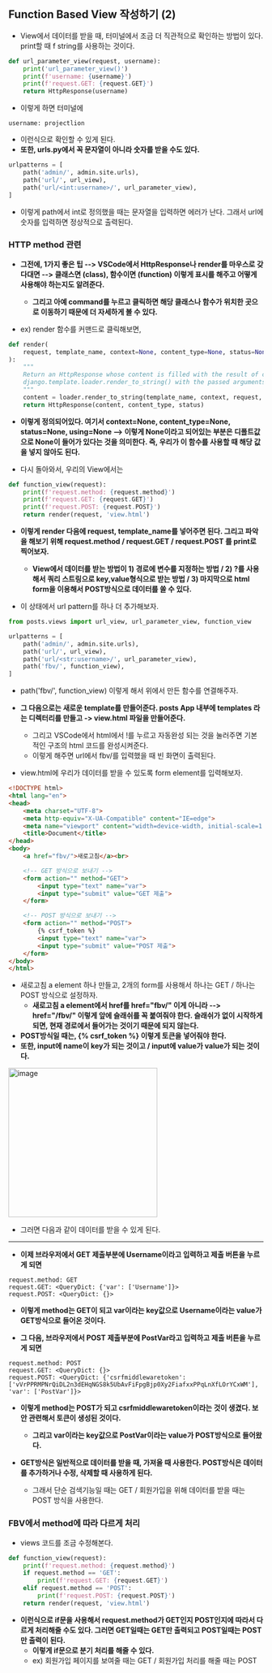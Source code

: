## Function Based View 작성하기 (2)
- View에서 데이터를 받을 때, 터미널에서 조금 더 직관적으로 확인하는 방법이 있다. print할 때 f string를 사용하는 것이다.

```python
def url_parameter_view(request, username):
    print('url_parameter_view()')
    print(f'username: {username}')
    print(f'request.GET: {request.GET}')
    return HttpResponse(username)
```

- 이렇게 하면 터미널에 

```terminal
username: projectlion
```

- 이런식으로 확인할 수 있게 된다.
- **또한, urls.py에서 꼭 문자열이 아니라 숫자를 받을 수도 있다.**

```python
urlpatterns = [
    path('admin/', admin.site.urls),
    path('url/', url_view),
    path('url/<int:username>/', url_parameter_view),
]
```

- 이렇게 path에서 int로 정의했을 때는 문자열을 입력하면 에러가 난다. 그래서 url에 숫자를 입력하면 정상적으로 출력된다.


### HTTP method 관련
- **그전에, 1가지 좋은 팁 --> VSCode에서 HttpResponse나 render를 마우스로 갖다대면 --> 클래스면 (class), 함수이면 (function) 이렇게 표시를 해주고 어떻게 사용해야 하는지도 알려준다.**
  - **그리고 아예 command를 누르고 클릭하면 해당 클래스나 함수가 위치한 곳으로 이동하기 때문에 더 자세하게 볼 수 있다.**

- ex) render 함수를 커맨드로 클릭해보면,

```python
def render(
    request, template_name, context=None, content_type=None, status=None, using=None
):
    """
    Return an HttpResponse whose content is filled with the result of calling
    django.template.loader.render_to_string() with the passed arguments.
    """
    content = loader.render_to_string(template_name, context, request, using=using)
    return HttpResponse(content, content_type, status)
```

- **이렇게 정의되어있다. 여기서 context=None, content_type=None, status=None, using=None --> 이렇게 None이라고 되어있는 부분은 디폴트값으로 None이 들어가 있다는 것을 의미한다. 
  즉, 우리가 이 함수를 사용할 때 해당 값을 넣지 않아도 된다.**
  

- 다시 돌아와서, 우리의 View에서는

```python
def function_view(request):
    print(f'request.method: {request.method}')
    print(f'request.GET: {request.GET}')
    print(f'request.POST: {request.POST}')
    return render(request, 'view.html')
```

- **이렇게 render 다음에 request, template_name를 넣어주면 된다. 그리고 파악을 해보기 위해 request.method / request.GET / request.POST 를 print로 찍어보자.**
  - **View에서 데이터를 받는 방법이 1) 경로에 변수를 지정하는 방법 / 2) ?를 사용해서 쿼리 스트링으로 key,value형식으로 받는 방법 / 3) 마지막으로 html form을 이용해서 POST방식으로 데이터를 쏠 수 있다.**

- 이 상태에서 url pattern를 하나 더 추가해보자.

```python
from posts.views import url_view, url_parameter_view, function_view

urlpatterns = [
    path('admin/', admin.site.urls),
    path('url/', url_view),
    path('url/<str:username>/', url_parameter_view),
    path('fbv/', function_view),
]
```

- path('fbv/', function_view) 이렇게 해서 위에서 만든 함수를 연결해주자.

- **그 다음으로는 새로운 template를 만들어준다. posts App 내부에 templates 라는 디렉터리를 만들고 -> view.html 파일을 만들어준다.**
  - 그리고 VSCode에서 html에서 !를 누르고 자동완성 되는 것을 눌러주면 기본적인 구조의 html 코드를 완성시켜준다.
  - 이렇게 해주면 url에서 fbv/를 입력했을 때 빈 화면이 출력된다. 

- view.html에 우리가 데이터를 받을 수 있도록 form element를 입력해보자.

```html
<!DOCTYPE html>
<html lang="en">
<head>
    <meta charset="UTF-8">
    <meta http-equiv="X-UA-Compatible" content="IE=edge">
    <meta name="viewport" content="width=device-width, initial-scale=1.0">
    <title>Document</title>
</head>
<body>
    <a href="fbv/">새로고침</a><br>

    <!-- GET 방식으로 보내기 -->
    <form action="" method="GET">
        <input type="text" name="var">
        <input type="submit" value="GET 제출">
    </form>

    <!-- POST 방식으로 보내기 -->
    <form action="" method="POST">
        {% csrf_token %}
        <input type="text" name="var">
        <input type="submit" value="POST 제출">
    </form>
</body>
</html>
```

- 새로고침 a element 하나 만들고, 2개의 form를 사용해서 하나는 GET / 하나는 POST 방식으로 설정하자.
  - **새로고침 a element에서 href를 href="fbv/" 이게 아니라 --> href="/fbv/" 이렇게 앞에 슬래쉬를 꼭 붙여줘야 한다. 슬래쉬가 없이 시작하게 되면, 현재 경로에서 들어가는 것이기 때문에 되지 않는다.**
- **POST방식일 때는, {% csrf_token %} 이렇게 토큰을 넣어줘야 한다.**
- **또한, input에 name이 key가 되는 것이고 / input에 value가 value가 되는 것이다.**

<img width="294" alt="image" src="https://user-images.githubusercontent.com/95380638/163130778-1a4a2542-078d-411e-bae2-51c688b0fecc.png">

- 그러면 다음과 같이 데이터를 받을 수 있게 된다.

* * *
- **이제 브라우저에서 GET 제출부분에 Username이라고 입력하고 제출 버튼을 누르게 되면**

```terminal
request.method: GET
request.GET: <QueryDict: {'var': ['Username']}>
request.POST: <QueryDict: {}>
```

- **이렇게 method는 GET이 되고 var이라는 key값으로 Username이라는 value가 GET방식으로 들어온 것이다.**

- **그 다음, 브라우저에서 POST 제출부분에 PostVar라고 입력하고 제출 버튼을 누르게 되면**

```terminal
request.method: POST
request.GET: <QueryDict: {}>
request.POST: <QueryDict: {'csrfmiddlewaretoken': ['vVrPPRMPNrQiDL2n3dEHqNGS8k5UbAvFiFpgBjp0Xy2FiafxxPPqLnXfLOrYCxWM'], 'var': ['PostVar']}>
```

- **이렇게 method는 POST가 되고 csrfmiddlewaretoken이라는 것이 생겼다. 보안 관련해서 토큰이 생성된 것이다.**
  - **그리고 var이라는 key값으로 PostVar이라는 value가 POST방식으로 들어왔다.**

- **GET방식은 일반적으로 데이터를 받을 때, 가져올 때 사용한다. POST방식은 데이터를 추가하거나 수정, 삭제할 때 사용하게 된다.**
  - 그래서 단순 검색기능일 때는 GET / 회원가입을 위해 데이터를 받을 때는 POST 방식을 사용한다.


### FBV에서 method에 따라 다르게 처리
- views 코드를 조금 수정해본다.

```python
def function_view(request):
    print(f'request.method: {request.method}')
    if request.method == 'GET':
        print(f'request.GET: {request.GET}')
    elif request.method == 'POST':
        print(f'request.POST: {request.POST}')
    return render(request, 'view.html')
```

- **이런식으로 if문을 사용해서 request.method가 GET인지 POST인지에 따라서 다르게 처리해줄 수도 있다. 그러면 GET일때는 GET만 출력되고 POST일때는 POST만 출력이 된다.**
  - **이렇게 if문으로 분기 처리를 해줄 수 있다.** 
  - ex) 회원가입 페이지를 보여줄 때는 GET / 회원가입 처리를 해줄 때는 POST



